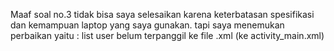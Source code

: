 Maaf soal no.3 tidak bisa saya selesaikan karena keterbatasan spesifikasi dan kemampuan laptop yang saya gunakan.
tapi saya menemukan perbaikan yaitu : list user belum terpanggil ke file .xml (ke activity_main.xml)
